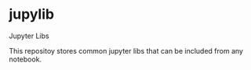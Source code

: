 # jupylib
Jupyter Libs

This repositoy stores common jupyter libs that can be included from any notebook.
